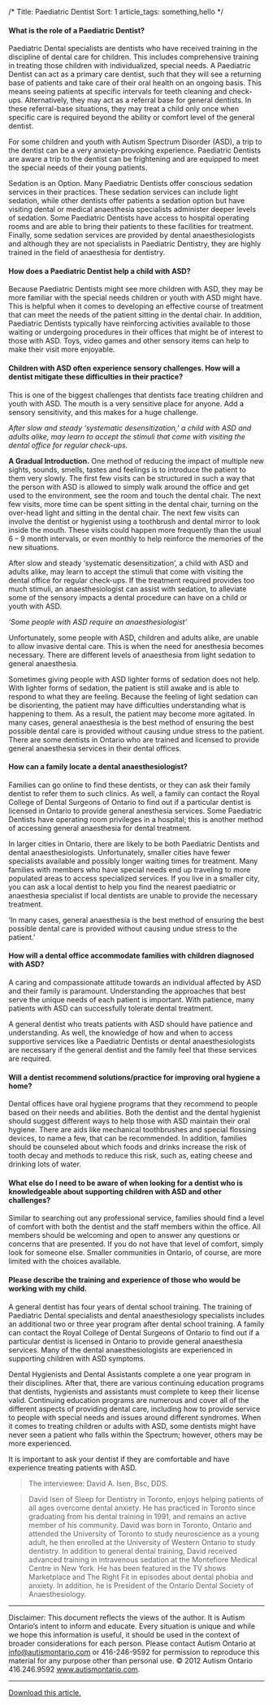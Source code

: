 /* 
Title: Paediatric Dentist
Sort: 1 
article_tags: something,hello 
*/
#### **What is the role of a Paediatric Dentist?**

Paediatric Dental specialists are dentists who have received training in the discipline of dental care for children. This includes comprehensive training in treating those children with individualized, special needs. A Paediatric Dentist can act as a primary care dentist, such that they will see a returning base of patients and take care of their oral health on an ongoing basis. This means seeing patients at specific intervals for teeth cleaning and check-ups. Alternatively, they may act as a referral base for general dentists. In these referral-base situations, they may treat a child only once when specific care is required beyond the ability or comfort level of the general dentist.

For some children and youth with Autism Spectrum Disorder (ASD), a trip to the dentist can be a very anxiety-provoking experience. Paediatric Dentists are aware a trip to the dentist can be frightening and are equipped to meet the special needs of their young patients.

Sedation is an Option. Many Paediatric Dentists offer conscious sedation services in their practices. These sedation services can include light sedation, while other dentists offer patients a sedation option but have visiting dental or medical anaesthesia specialists administer deeper levels of sedation. Some Paediatric Dentists have access to hospital operating rooms and are able to bring their patients to these facilities for treatment. Finally, some sedation services are provided by dental anaesthesiologists and although they are not specialists in Paediatric Dentistry, they are highly trained in the field of anaesthesia for dentistry. 

#### **How does a Paediatric Dentist help a child with ASD?**

Because Paediatric Dentists might see more children with ASD, they may be more familiar with the special needs children or youth with ASD might have. This is helpful when it comes to developing an effective course of treatment that can meet the needs of the patient sitting in the dental chair. In addition, Paediatric Dentists typically have reinforcing activities available to those waiting or undergoing procedures in their offices that might be of interest to those with ASD. Toys, video games and other sensory items can help to make their visit more enjoyable. 

#### **Children with ASD often experience sensory challenges. How will a dentist mitigate these difficulties in their practice?**

This is one of the biggest challenges that dentists face treating children and youth with ASD. The mouth is a very sensitive place for anyone. Add a sensory sensitivity, and this makes for a huge challenge.

_After slow and steady ‘systematic desensitization,’ a child with ASD and adults alike, may learn to accept the stimuli that come with visiting the dental office for regular check-ups._

**A Gradual Introduction.** One method of reducing the impact of multiple new sights, sounds, smells, tastes and feelings is to introduce the patient to them very slowly. The first few visits can be structured in such a way that the person with ASD is allowed to simply walk around the office and get used to the environment, see the room and touch the dental chair. The next few visits, more time can be spent sitting in the dental chair, turning on the over-head light and sitting in the dental chair. The next few visits can involve the dentist or hygienist using a toothbrush and dental mirror to look inside the mouth. These visits could happen more frequently than the usual 6 – 9 month intervals, or even monthly to help reinforce the memories of the new situations.

After slow and steady ‘systematic desensitization’, a child with ASD and adults alike, may learn to accept the stimuli that come with visiting the dental office for regular check-ups. If the treatment required provides too much stimuli, an anaesthesiologist can assist with sedation, to alleviate some of the sensory impacts a dental procedure can have on a child or youth with ASD.

_‘Some people with ASD require an anaesthesiologist’_

Unfortunately, some people with ASD, children and adults alike, are unable to allow invasive dental care. This is when the need for anesthesia becomes necessary. There are different levels of anaesthesia from light sedation to general anaesthesia.

Sometimes giving people with ASD lighter forms of sedation does not help. With lighter forms of sedation, the patient is still awake and is able to respond to what they are feeling. Because the feeling of light sedation can be disorienting, the patient may have difficulties understanding what is happening to them. As a result, the patient may become more agitated. In many cases, general anaesthesia is the best method of ensuring the best possible dental care is provided without causing undue stress to the patient. There are some dentists in Ontario who are trained and licensed to provide general anaesthesia services in their dental offices.

#### **How can a family locate a dental anaesthesiologist?**

Families can go online to find these dentists, or they can ask their family dentist to refer them to such clinics. As well, a family can contact the Royal College of Dental Surgeons of Ontario to find out if a particular dentist is licensed in Ontario to provide general anesthesia services. Some Paediatric Dentists have operating room privileges in a hospital; this is another method of accessing general anaesthesia for dental treatment.

In larger cities in Ontario, there are likely to be both Paediatric Dentists and dental anaesthesiologists. Unfortunately, smaller cities have fewer specialists available and possibly longer waiting times for treatment. Many families with members who have special needs end up traveling to more populated areas to access specialized services. If you live in a smaller city, you can ask a local dentist to help you find the nearest paediatric or anaesthesia specialist if local dentists are unable to provide the necessary treatment.

‘In many cases, general anaesthesia is the best method of ensuring the best possible dental care is provided without causing undue stress to the patient.’

#### **How will a dental office accommodate families with children diagnosed with ASD?**

A caring and compassionate attitude towards an individual affected by ASD and their family is paramount. Understanding the approaches that best serve the unique needs of each patient is important. With patience, many patients with ASD can successfully tolerate dental treatment.

A general dentist who treats patients with ASD should have patience and understanding. As well, the knowledge of how and when to access supportive services like a Paediatric Dentists or dental anaesthesiologists are necessary if the general dentist and the family feel that these services are required. 

#### **Will a dentist recommend solutions/practice for improving oral hygiene a home?**

Dental offices have oral hygiene programs that they recommend to people based on their needs and abilities. Both the dentist and the dental hygienist should suggest different ways to help those with ASD maintain their oral hygiene. There are aids like mechanical toothbrushes and special flossing devices, to name a few, that can be recommended. In addition, families should be counseled about which foods and drinks increase the risk of tooth decay and methods to reduce this risk, such as, eating cheese and drinking lots of water. 

#### **What else do I need to be aware of when looking for a dentist who is knowledgeable about supporting children with ASD and other challenges?**

Similar to searching out any professional service, families should find a level of comfort with both the dentist and the staff members within the office. All members should be welcoming and open to answer any questions or concerns that are presented. If you do not have that level of comfort, simply look for someone else. Smaller communities in Ontario, of course, are more limited with the choices available.

#### **Please describe the training and experience of those who would be working with my child.**

A general dentist has four years of dental school training. The training of Paediatric Dental specialists and dental anaesthesiology specialists includes an additional two or three year program after dental school training. A family can contact the Royal College of Dental Surgeons of Ontario to find out if a particular dentist is licensed in Ontario to provide general anaesthesia services. Many of the dental anaesthesiologists are experienced in supporting children with ASD symptoms.

Dental Hygienists and Dental Assistants complete a one year program in their disciplines. After that, there are various continuing education programs that dentists, hygienists and assistants must complete to keep their license valid. Continuing education programs are numerous and cover all of the different aspects of providing dental care, including how to provide service to people with special needs and issues around different syndromes. When it comes to treating children or adults with ASD, some dentists might have never seen a patient who falls within the Spectrum; however, others may be more experienced.

It is important to ask your dentist if they are comfortable and have experience treating patients with ASD.

>The interviewee: David A. Isen, Bsc, DDS.

>David Isen of Sleep for Dentistry in Toronto, enjoys helping patients of all ages overcome dental anxiety. He has practiced in Toronto since graduating from his dental training in 1991, and remains an active member of his community. David was born in Toronto, Ontario and attended the University of Toronto to study neuroscience as a young adult, he then enrolled at the University of Western Ontario to study dentistry. In addition to general dental training, David received advanced training in intravenous sedation at the Montefiore Medical Centre in New York. He has been featured in the TV shows Marketplace and The Right Fit in episodes about dental phobia and anxiety. In addition, he is President of the Ontario Dental Society of Anaesthesiology.


----------
Disclaimer: This document reflects the views of the author. It is Autism Ontario’s intent to inform and educate. Every situation is unique and while we hope this information is useful, it should be used in the context of broader considerations for each person. Please contact Autism Ontario at info@autismontario.com or 416-246-9592 for permission to reproduce this material for any purpose other than personal use. © 2012 Autism Ontario  416.246.9592  www.autismontario.com.


----------

[Download this article.](http://autismontario.novosolutions.net/redirfile.asp?id=316&fstore=&SID=)

